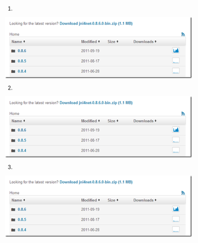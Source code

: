 
1)

[![image](../images/image_thumb1.png)](http://lh3.ggpht.com/-fsKa2Rsleno/Ua2tlQmUiyI/AAAAAAAAMY8/2TuiZTGyLOA/s1600-h/image%25255B2%25255D.png)


2)

![image](../images/image_thumb1.png)


3)

![image](images/image_thumb1.png)
